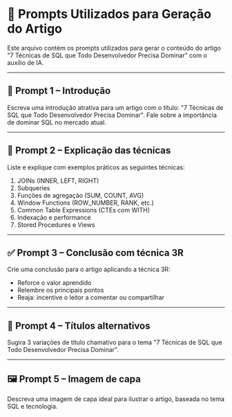 
# 📌 Prompts Utilizados para Geração do Artigo

Este arquivo contém os prompts utilizados para gerar o conteúdo do artigo "7 Técnicas de SQL que Todo Desenvolvedor Precisa Dominar" com o auxílio de IA.

---

## 🎯 Prompt 1 – Introdução
Escreva uma introdução atrativa para um artigo com o título: "7 Técnicas de SQL que Todo Desenvolvedor Precisa Dominar". Fale sobre a importância de dominar SQL no mercado atual.

---

## 🔧 Prompt 2 – Explicação das técnicas
Liste e explique com exemplos práticos as seguintes técnicas:
1. JOINs (INNER, LEFT, RIGHT)
2. Subqueries
3. Funções de agregação (SUM, COUNT, AVG)
4. Window Functions (ROW_NUMBER, RANK, etc.)
5. Common Table Expressions (CTEs com WITH)
6. Indexação e performance
7. Stored Procedures e Views

---

## ✅ Prompt 3 – Conclusão com técnica 3R
Crie uma conclusão para o artigo aplicando a técnica 3R:
- Reforce o valor aprendido
- Relembre os principais pontos
- Reaja: incentive o leitor a comentar ou compartilhar

---

## 🧪 Prompt 4 – Títulos alternativos
Sugira 3 variações de título chamativo para o tema "7 Técnicas de SQL que Todo Desenvolvedor Precisa Dominar".

---

## 🖼 Prompt 5 – Imagem de capa
Descreva uma imagem de capa ideal para ilustrar o artigo, baseada no tema SQL e tecnologia.

